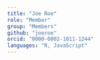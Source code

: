 ```yaml
---
title: "Joe Roe"
role: "Member"
group: "Members"
github: "joeroe"
orcid: "0000-0002-1011-1244"
languages: "R, JavaScript"
---
```

